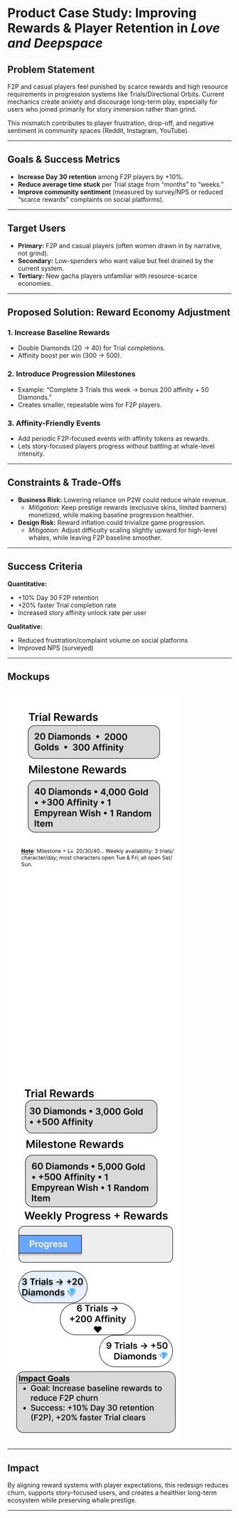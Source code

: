# Product Case Study: Improving Rewards & Player Retention in *Love and Deepspace*

## Problem Statement
F2P and casual players feel punished by scarce rewards and high resource requirements in progression systems like Trials/Directional Orbits. Current mechanics create anxiety and discourage long-term play, especially for users who joined primarily for story immersion rather than grind.

This mismatch contributes to player frustration, drop-off, and negative sentiment in community spaces (Reddit, Instagram, YouTube).

---

## Goals & Success Metrics
- **Increase Day 30 retention** among F2P players by +10%.
- **Reduce average time stuck** per Trial stage from “months” to “weeks.”
- **Improve community sentiment** (measured by survey/NPS or reduced “scarce rewards” complaints on social platforms).

---

## Target Users
- **Primary:** F2P and casual players (often women drawn in by narrative, not grind).  
- **Secondary:** Low-spenders who want value but feel drained by the current system.  
- **Tertiary:** New gacha players unfamiliar with resource-scarce economies.

---

## Proposed Solution: Reward Economy Adjustment

### 1. Increase Baseline Rewards
- Double Diamonds (20 → 40) for Trial completions.  
- Affinity boost per win (300 → 500).  

### 2. Introduce Progression Milestones
- Example: “Complete 3 Trials this week → bonus 200 affinity + 50 Diamonds.”  
- Creates smaller, repeatable wins for F2P players.  

### 3. Affinity-Friendly Events
- Add periodic F2P-focused events with affinity tokens as rewards.  
- Lets story-focused players progress without battling at whale-level intensity.  

---

## Constraints & Trade-Offs
- **Business Risk:** Lowering reliance on P2W could reduce whale revenue.  
  - *Mitigation:* Keep prestige rewards (exclusive skins, limited banners) monetized, while making baseline progression healthier.  
- **Design Risk:** Reward inflation could trivialize game progression.  
  - *Mitigation:* Adjust difficulty scaling slightly upward for high-level whales, while leaving F2P baseline smoother.  

---

## Success Criteria
**Quantitative:**  
- +10% Day 30 F2P retention  
- +20% faster Trial completion rate  
- Increased story affinity unlock rate per user  

**Qualitative:**  
- Reduced frustration/complaint volume on social platforms  
- Improved NPS (surveyed)  

---

## Mockups
![Before Rewards](./current%20rewards.png)  
![After Rewards](./proposed%20rewards.png)  

---

## Impact
By aligning reward systems with player expectations, this redesign reduces churn, supports story-focused users, and creates a healthier long-term ecosystem while preserving whale prestige.

---
